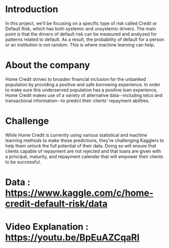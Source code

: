 # Introduction
In this project, we’ll be focusing on a specific type of risk called Credit or Default Risk, which has both systemic and unsystemic drivers. The main point is that the drivers of default risk can be measured and analyzed for patterns related to default. As a result, the probability of default for a person or an institution is not random. This is where machine learning can help.

# About the company
Home Credit strives to broaden financial inclusion for the unbanked population by providing a positive and safe borrowing experience. In order to make sure this underserved population has a positive loan experience, Home Credit makes use of a variety of alternative data--including telco and transactional information--to predict their clients' repayment abilities.

# Challenge
While Home Credit is currently using various statistical and machine learning methods to make these predictions, they're challenging Kagglers to help them unlock the full potential of their data. Doing so will ensure that clients capable of repayment are not rejected and that loans are given with a principal, maturity, and repayment calendar that will empower their clients to be successful.

# Data : https://www.kaggle.com/c/home-credit-default-risk/data

# Video Explanation : https://youtu.be/BpEuAZCqaRI
